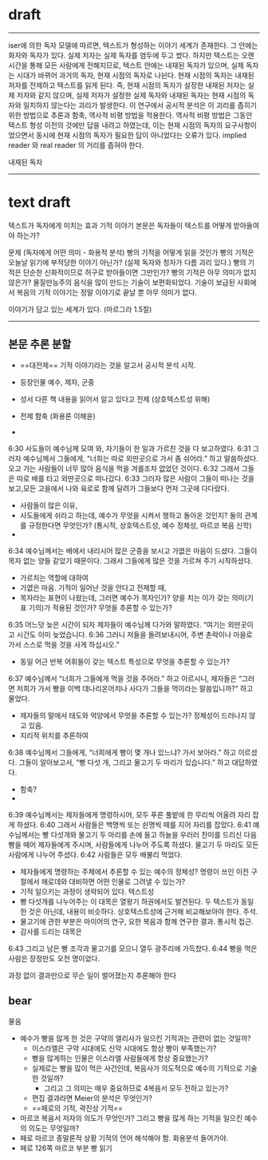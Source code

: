 # draft




----

iser에 의한 독자 모델에 따르면, 텍스트가 형성하는 이야기 세계가 존재한다. 그 안에는 화자와 독자가 있다. 
실제 저자는 실제 독자를 염두에 두고 썼다. 하지만 텍스트는 오랜 시간을 통해 모든 사람에게 전해지므로, 텍스트 안에는 내재된 독자가 있으며, 실제 독자는 시대가 바뀌어 과거의 독자, 현재 시점의 독자로 나뉜다. 현재 시점의 독자는 내재된 저자를 전제하고 텍스트를 읽게 된다. 즉, 현재 시점의 독자가 설정한 내재된 저자는 실제 저자와 같지 않으며, 실제 저자가 설정한 실제 독자와 내재된 독자는 현재 시점의 독자와 일치하지 않는다는 괴리가 발생한다.
이 연구에서 공시적 분석은 이 괴리를 좁히기 위한 방법으로 추론과 함축, 역사적 비평 방법을 적용한다.
역사적 비평 방법은 그동안 텍스트 형성 이전의 것에만 답을 내려고 하였는데, 이는 현재 시점의 독자의 요구사항이었으면서 동시에 현재 시점의 독자가 필요한 답이 아니었다는 오류가 있다.
implied reader 와 real reader 의 거리를 좁혀야 한다.





내재된 독자


----

# text draft

텍스트가 독자에게 미치는 효과
기적 이야기 본문은 
독자들이 텍스트를 어떻게 받아들여야 하는가?



문제 (독자에게 어떤 의미 - 화용적 분석)
빵의 기적을 어떻게 읽을 것인가
빵의 기적은 오늘날 읽기에 부적당한 이야기 아닌가? (실제 독자와 청자가 다름 괴리 있다.)
빵의 기적은 단순한 신화적이므로 허구로 받아들이면 그만인가?
빵의 기적은 아무 의미가 없지 않은가? 물질만능주의
음식을 많이 만드는 기술이 보편화되었다. 기술이 보급된 사회에서 복음의 기적 이야기는 정말 이야기로 끝날 뿐 아무 의미가 없다.


이야기가 담고 있는 세계가 있다. (마르그라 1.5절)

----

## 본문 추론 분할

- ==대전제== 기적 이야기라는 것을 알고서 공시적 분석 시작.
- 등장인물 예수, 제자, 군중
- 성서 다른 책 내용을 읽어서 알고 있다고 전제 (상호텍스트성 위해)

- 전제 함축 (화용론 이해윤)
- 

6:30	사도들이 예수님께 모여 와, 자기들이 한 일과 가르친 것을 다 보고하였다.
6:31	그러자 예수님께서 그들에게, “너희는 따로 외딴곳으로 가서 좀 쉬어라.” 하고 말씀하셨다. 오고 가는 사람들이 너무 많아 음식을 먹을 겨를조차 없었던 것이다.
6:32	그래서 그들은 따로 배를 타고 외딴곳으로 떠나갔다.
6:33	그러자 많은 사람이 그들이 떠나는 것을 보고,모든 고을에서 나와 육로로 함께 달려가 그들보다 먼저 그곳에 다다랐다.

- 사람들이 많은 이유, 
- 사도들에게 쉬라고 하는데, 예수가 무엇을 시켜서 행하고 돌아온 것인지? 둘의 관계를 규정한다면 무엇인가? (통시적, 상호텍스트성, 예수 정체성, 마르코 복음 신학)
- 

 	 
6:34	예수님께서는 배에서 내리시어 많은 군중을 보시고 가엾은 마음이 드셨다. 그들이 목자 없는 양들 같았기 때문이다. 그래서 그들에게 많은 것을 가르쳐 주기 시작하셨다.

- 가르치는 역할에 대하여
- 가엾은 마음. 기적이 일어난 것을 안다고 전제할 때, 
- 목자라는 표현이 나왔는데, 그러면 예수가 목자인가? 양을 치는 이가 갖는 의미(기표 기의)가 적용된 것인가? 무엇을 추론할 수 있는가?

6:35	어느덧 늦은 시간이 되자 제자들이 예수님께 다가와 말하였다. “여기는 외딴곳이고 시간도 이미 늦었습니다.
6:36	그러니 저들을 돌려보내시어, 주변 촌락이나 마을로 가서 스스로 먹을 것을 사게 하십시오.”

- 동일 어근 반복 어휘들이 갖는 텍스트 특성으로 무엇을 추론할 수 있는가?


6:37	예수님께서 “너희가 그들에게 먹을 것을 주어라.” 하고 이르시니, 제자들은 “그러면 저희가 가서 빵을 이백 데나리온어치나 사다가 그들을 먹이라는 말씀입니까?” 하고 물었다.

- 제자들의 말에서 태도와 억양에서 무엇을 추론할 수 있는가? 정체성이 드러나지 않고 있음.
- 지리적 위치를 추론하여 




6:38	예수님께서 그들에게, “너희에게 빵이 몇 개나 있느냐? 가서 보아라.” 하고 이르셨다. 그들이 알아보고서, “빵 다섯 개, 그리고 물고기 두 마리가 있습니다.” 하고 대답하였다.

- 함축?
-  	 
 	 
6:39	예수님께서는 제자들에게 명령하시어, 모두 푸른 풀밭에 한 무리씩 어울려 자리 잡게 하셨다.
6:40	그래서 사람들은 백명씩 또는 쉰명씩 떼를 지어 자리를 잡았다.
6:41	예수님께서는 빵 다섯개와 물고기 두 마리를 손에 들고 하늘을 우러러 찬미를 드리신 다음 빵을 떼어 제자들에게 주시며, 사람들에게 나누어 주도록 하셨다. 물고기 두 마리도 모든 사람에게 나누어 주셨다.
6:42	사람들은 모두 배불리 먹었다.

- 제자들에게 명령하는 주체에서 추론할 수 있는 예수의 정체성? 명령이 쓰인 이전 구절에서 헤로데와 대비하면 어떤 인물로 그려낼 수 있는가?
- 기적 일으키는 과정이 생략되어 있다. 텍스트성 
- 빵 다섯개를 나누어주는 이 대목은 열왕기 하권에서도 발견된다. 두 텍스트가 동일한 것은 아닌데, 내용이 비슷하다. 상호텍스트성에 근거해 비교해보아야 한다. 주석.
- 물고기에 관한 부분은 마이어의 연구, 요한 복음과 함께 연구한 결과. 통시적 접근.
- 감사를 드리는 대목은 

6:43	그리고 남은 빵 조각과 물고기를 모으니 열두 광주리에 가득찼다.
6:44	빵을 먹은 사람은 장정만도 오천 명이었다.


과정 없이 결과만으로 무슨 일이 벌어졌는지 추론해야 한다


## bear

물음
  * 예수가 빵을 많게 한 것은 구약의 엘리사가 일으킨 기적과는 관련이 없는 것일까?
    * 이스라엘은 구약 시대에도 신약 시대에도 항상 빵이 부족했는가?
    * 빵을 많게하는 인물은 이스라엘 사람들에게 항상 중요했는가?
    * 실제로는 빵을 많이 먹은 사건인데, 복음사가 의도적으로 예수의 기적으로 기술한 것일까?
      * 그리고 그 의미는 매우 중요하므로 4복음서 모두 전하고 있는가?
    * 편집 결과라면 Meier의 분석은 무엇인가?
    * ==페로의 기적, 곽진상 기적==
* 마르코 복음서 저자의 의도가 무엇인가? 그리고 빵을 많게 하는 기적을 일으킨 예수의 의도는 무엇일까?
* 페로 마르코 종말론적 상황 기적의 언어 해석해야 함. 화용분석 들어가야.
* 페로 126쪽 마르코 부분 빵 읽기
